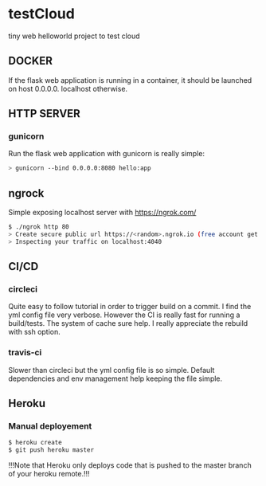 # testCloud
tiny web helloworld project to test cloud

## DOCKER
If the flask web application is running in a container, it should be launched on host 0.0.0.0. localhost otherwise.

## HTTP SERVER
### gunicorn
Run the flask web application with gunicorn is really simple: 
```sh
> gunicorn --bind 0.0.0.0:8080 hello:app
```

## ngrock
Simple exposing localhost server with https://ngrok.com/
```sh
$ ./ngrok http 80
> Create secure public url https://<random>.ngrok.io (free account get random URL)
> Inspecting your traffic on localhost:4040
```

## CI/CD
### circleci
Quite easy to follow tutorial in order to trigger build on a commit.
I find the yml config file very verbose.
However the CI is really fast for running a build/tests. 
The system of cache sure help. I really appreciate the rebuild with ssh option.
### travis-ci
Slower than circleci but the yml config file is so simple.
Default dependencies and env management help keeping the file simple.

## Heroku
### Manual deployement
```sh
$ heroku create
$ git push heroku master
```
!!!Note that Heroku only deploys code that is pushed to the master branch of your heroku remote.!!!


